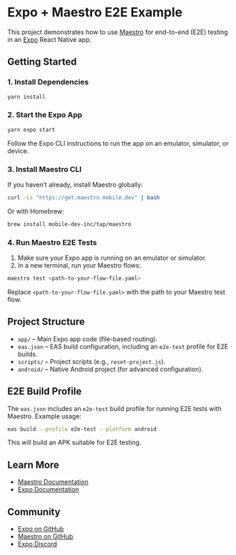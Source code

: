 # Expo + Maestro E2E Example

This project demonstrates how to use [Maestro](https://maestro.mobile.dev/) for end-to-end (E2E) testing in an [Expo](https://expo.dev) React Native app.

## Getting Started

### 1. Install Dependencies

```bash
yarn install
```

### 2. Start the Expo App

```bash
yarn expo start
```

Follow the Expo CLI instructions to run the app on an emulator, simulator, or device.

### 3. Install Maestro CLI

If you haven’t already, install Maestro globally:

```bash
curl -Ls "https://get.maestro.mobile.dev" | bash
```

Or with Homebrew:

```bash
brew install mobile-dev-inc/tap/maestro
```

### 4. Run Maestro E2E Tests

1. Make sure your Expo app is running on an emulator or simulator.
2. In a new terminal, run your Maestro flows:

```bash
maestro test <path-to-your-flow-file.yaml>
```

Replace `<path-to-your-flow-file.yaml>` with the path to your Maestro test flow.

## Project Structure

- `app/` – Main Expo app code (file-based routing).
- `eas.json` – EAS build configuration, including an `e2e-test` profile for E2E builds.
- `scripts/` – Project scripts (e.g., `reset-project.js`).
- `android/` – Native Android project (for advanced configuration).

## E2E Build Profile

The `eas.json` includes an `e2e-test` build profile for running E2E tests with Maestro. Example usage:

```bash
eas build --profile e2e-test --platform android
```

This will build an APK suitable for E2E testing.

## Learn More

- [Maestro Documentation](https://maestro.mobile.dev/)
- [Expo Documentation](https://docs.expo.dev/)

## Community

- [Expo on GitHub](https://github.com/expo/expo)
- [Maestro on GitHub](https://github.com/mobile-dev-inc/maestro)
- [Expo Discord](https://chat.expo.dev)
